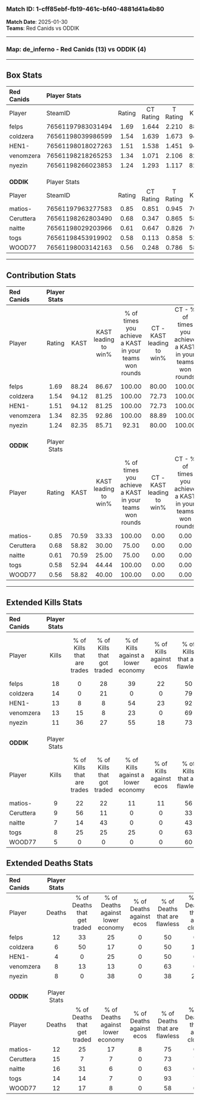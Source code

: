 ### Match ID: 1-cff85ebf-fb19-461c-bf40-4881d41a4b80  
**Match Date**: 2025-01-30  
**Teams**: Red Canids vs ODDIK  

---  

### **Map**: de_inferno - Red Canids (13) vs ODDIK (4)  
---  

## Box Stats  

| **Red Canids** | Player Stats      |        |           |          |       |       |       |         |        |      |     |
| :- | :- | :-: | :-: | :-: | :-: | :-: | :-: | :-: | :-: | :-: | :-: |
| Player         | SteamID           | Rating | CT Rating | T Rating | KAST  |  ADR  | Kills | Assists | Deaths | K/D  | HS% |
| felps          | 76561197983031494 |  1.69  |   1.644   |  2.210   | 88.24 | 123.1 |  18   |    8    |   12   | 1.50 | 22  |
| coldzera       | 76561198039986599 |  1.54  |   1.639   |  1.673   | 94.12 | 71.8  |  14   |    7    |   6    | 2.33 | 35  |
| HEN1-          | 76561198018027263 |  1.51  |   1.538   |  1.451   | 94.12 | 65.9  |  13   |    3    |   4    | 3.25 | 23  |
| venomzera      | 76561198218265253 |  1.34  |   1.071   |  2.106   | 82.35 | 75.2  |  13   |    5    |   8    | 1.63 | 61  |
| nyezin         | 76561198266023853 |  1.24  |   1.293   |  1.117   | 82.35 | 73.5  |  11   |    6    |   8    | 1.38 | 36  |
|                |                   |        |           |          |       |       |       |         |        |      |     |
|                |                   |        |           |          |       |       |       |         |        |      |     |
|                |                   |        |           |          |       |       |       |         |        |      |     |
| **ODDIK**      | Player Stats      |        |           |          |       |       |       |         |        |      |     |
| Player         | SteamID           | Rating | CT Rating | T Rating | KAST  |  ADR  | Kills | Assists | Deaths | K/D  | HS% |
| matios-        | 76561197963277583 |  0.85  |   0.851   |  0.945   | 70.59 | 57.7  |   9   |    2    |   12   | 0.75 | 77  |
| Ceruttera      | 76561198262803490 |  0.68  |   0.347   |  0.865   | 58.82 | 61.2  |   9   |    1    |   15   | 0.60 | 77  |
| naitte         | 76561198029203966 |  0.61  |   0.647   |  0.826   | 70.59 | 51.9  |   7   |    3    |   16   | 0.44 | 57  |
| togs           | 76561198453919902 |  0.58  |   0.113   |  0.858   | 52.94 | 49.9  |   8   |    0    |   14   | 0.57 | 62  |
| WOOD77         | 76561198003142163 |  0.56  |   0.248   |  0.786   | 58.82 | 57.1  |   5   |    2    |   12   | 0.42 | 60  |
---  

## Contribution Stats  

| **Red Canids** | Player Stats |       |                      |                                                        |                           |                                                             |                          |                                                            |
| :- | :-: | :-: | :-: | :-: | :-: | :-: | :-: | :-: |
| Player         |    Rating    | KAST  | KAST leading to win% | % of times you achieve a KAST in your teams won rounds | CT - KAST leading to win% | CT - % of times you achieve a KAST in your teams won rounds | T - KAST leading to win% | T - % of times you achieve a KAST in your teams won rounds |
| felps          |     1.69     | 88.24 |        86.67         |                         100.00                         |           80.00           |                           100.00                            |          100.00          |                           100.00                           |
| coldzera       |     1.54     | 94.12 |        81.25         |                         100.00                         |           72.73           |                           100.00                            |          100.00          |                           100.00                           |
| HEN1-          |     1.51     | 94.12 |        81.25         |                         100.00                         |           72.73           |                           100.00                            |          100.00          |                           100.00                           |
| venomzera      |     1.34     | 82.35 |        92.86         |                         100.00                         |           88.89           |                           100.00                            |          100.00          |                           100.00                           |
| nyezin         |     1.24     | 82.35 |        85.71         |                         92.31                          |           80.00           |                           100.00                            |          100.00          |                           80.00                            |
|                |              |       |                      |                                                        |                           |                                                             |                          |                                                            |
|                |              |       |                      |                                                        |                           |                                                             |                          |                                                            |
|                |              |       |                      |                                                        |                           |                                                             |                          |                                                            |
| **ODDIK**      | Player Stats |       |                      |                                                        |                           |                                                             |                          |                                                            |
| Player         |    Rating    | KAST  | KAST leading to win% | % of times you achieve a KAST in your teams won rounds | CT - KAST leading to win% | CT - % of times you achieve a KAST in your teams won rounds | T - KAST leading to win% | T - % of times you achieve a KAST in your teams won rounds |
| matios-        |     0.85     | 70.59 |        33.33         |                         100.00                         |           0.00            |                            0.00                             |          44.44           |                           100.00                           |
| Ceruttera      |     0.68     | 58.82 |        30.00         |                         75.00                          |           0.00            |                            0.00                             |          42.86           |                           75.00                            |
| naitte         |     0.61     | 70.59 |        25.00         |                         75.00                          |           0.00            |                            0.00                             |          33.33           |                           75.00                            |
| togs           |     0.58     | 52.94 |        44.44         |                         100.00                         |           0.00            |                            0.00                             |          50.00           |                           100.00                           |
| WOOD77         |     0.56     | 58.82 |        40.00         |                         100.00                         |           0.00            |                            0.00                             |          50.00           |                           100.00                           |
---  

## Extended Kills Stats  

| **Red Canids** | Player Stats |                            |                            |                                    |                         |                              |                                 |                                       |                    |           |
| :- | :-: | :-: | :-: | :-: | :-: | :-: | :-: | :-: | :-: | :-: |
| Player         |    Kills     | % of Kills that are trades | % of Kills that got traded | % of Kills against a lower economy | % of Kills against ecos | % of Kills that are flawless | % of Kills that are close duels | % of Kills that are assisted by flash | Pistol Round Kills | AWP Kills |
| felps          |      18      |             0              |             28             |                 39                 |           22            |              50              |                0                |                  17                   |         3          |     0     |
| coldzera       |      14      |             0              |             21             |                 0                  |            0            |              79              |                7                |                   7                   |         1          |     0     |
| HEN1-          |      13      |             8              |             8              |                 54                 |           23            |              92              |                0                |                   0                   |         1          |     7     |
| venomzera      |      13      |             15             |             8              |                 23                 |            0            |              69              |                0                |                   8                   |         5          |     0     |
| nyezin         |      11      |             36             |             27             |                 55                 |           18            |              73              |                9                |                   9                   |         0          |     0     |
|                |              |                            |                            |                                    |                         |                              |                                 |                                       |                    |           |
|                |              |                            |                            |                                    |                         |                              |                                 |                                       |                    |           |
|                |              |                            |                            |                                    |                         |                              |                                 |                                       |                    |           |
| **ODDIK**      | Player Stats |                            |                            |                                    |                         |                              |                                 |                                       |                    |           |
| Player         |    Kills     | % of Kills that are trades | % of Kills that got traded | % of Kills against a lower economy | % of Kills against ecos | % of Kills that are flawless | % of Kills that are close duels | % of Kills that are assisted by flash | Pistol Round Kills | AWP Kills |
| matios-        |      9       |             22             |             22             |                 11                 |           11            |              56              |               11                |                   0                   |         3          |     0     |
| Ceruttera      |      9       |             56             |             11             |                 0                  |            0            |              33              |               22                |                   0                   |         0          |     0     |
| naitte         |      7       |             14             |             43             |                 0                  |            0            |              43              |                0                |                  14                   |         0          |     0     |
| togs           |      8       |             25             |             25             |                 25                 |            0            |              63              |                0                |                   0                   |         0          |     0     |
| WOOD77         |      5       |             0              |             0              |                 0                  |            0            |              60              |                0                |                   0                   |         1          |     2     |
## Extended Deaths Stats  

| **Red Canids** | Player Stats |                             |                                   |                          |                               |                            |                           |               |
| :- | :-: | :-: | :-: | :-: | :-: | :-: | :-: | :-: |
| Player         |    Deaths    | % of Deaths that get traded | % of Deaths against lower economy | % of Deaths against ecos | % of Deaths that are flawless | % of Deaths that are close | % of Deaths while blinded | Deaths to AWP |
| felps          |      12      |             33              |                25                 |            0             |              50               |             0              |             8             |       1       |
| coldzera       |      6       |             50              |                17                 |            0             |              50               |             17             |             0             |       0       |
| HEN1-          |      4       |              0              |                25                 |            0             |              50               |             0              |             0             |       0       |
| venomzera      |      8       |             13              |                13                 |            0             |              63               |             0              |             0             |       0       |
| nyezin         |      8       |              0              |                38                 |            0             |              38               |             25             |             0             |       1       |
|                |              |                             |                                   |                          |                               |                            |                           |               |
|                |              |                             |                                   |                          |                               |                            |                           |               |
|                |              |                             |                                   |                          |                               |                            |                           |               |
| **ODDIK**      | Player Stats |                             |                                   |                          |                               |                            |                           |               |
| Player         |    Deaths    | % of Deaths that get traded | % of Deaths against lower economy | % of Deaths against ecos | % of Deaths that are flawless | % of Deaths that are close | % of Deaths while blinded | Deaths to AWP |
| matios-        |      12      |             25              |                17                 |            8             |              75               |             0              |            17             |       1       |
| Ceruttera      |      15      |              7              |                 7                 |            0             |              73               |             7              |             0             |       3       |
| naitte         |      16      |             31              |                 6                 |            0             |              63               |             0              |            13             |       1       |
| togs           |      14      |             14              |                 7                 |            0             |              93               |             7              |             7             |       2       |
| WOOD77         |      12      |             17              |                 8                 |            0             |              58               |             0              |             8             |       0       |
